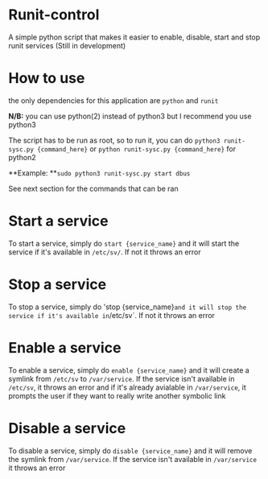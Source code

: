 # Runit-control

A simple python script that makes it easier to enable, disable, start and stop runit services (Still in development)

# How to use

the only dependencies for this application are `python` and `runit`

**N/B:** you can use python(2) instead of python3 but I recommend you use python3

The script has to be run as root, so to run it, you can do `python3 runit-sysc.py {command_here}` or `python runit-sysc.py {command_here}` for python2 

**Example: **`sudo python3 runit-sysc.py start dbus`

See next section for the commands that can be ran

# Start a service

To start a service, simply do `start {service_name}` and it will start the service if it's available in `/etc/sv/`. If not it throws an error

# Stop a service
To stop a service, simply do 'stop {service_name}` and it will stop the service if it's available in `/etc/sv`. If not it throws an error

# Enable a service
To enable a service, simply do `enable {service_name}` and it will create a symlink from `/etc/sv` to `/var/service`. If the service isn't available in 
`/etc/sv`, it throws an error and if it's already avialable in `/var/service`, it prompts the user if they want to really write another symbolic link

# Disable a service
To disable a service, simply do `disable {service_name}` and it will remove the symlink from `/var/service`. If the service isn't available in `/var/service`
it throws an error

